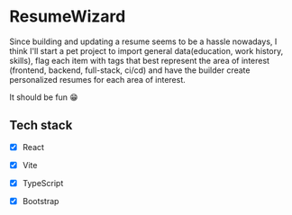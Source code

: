 # ResumeWizard

Since building and updating a resume seems to be a hassle nowadays, I think I'll start a pet project to import general data(education, work history, skills), flag each item with tags that best represent the area of interest (frontend, backend, full-stack, ci/cd) and have the builder create personalized resumes for each area of interest.

It should be fun 😁  

## Tech stack
- [x] React
- [x] Vite
- [x] TypeScript
- [x] Bootstrap

